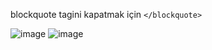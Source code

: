blockquote tagini kapatmak için
``</blockquote>``

![image](https://github.com/user-attachments/assets/666a1cee-5f89-49d8-b19c-fa1768c0acaf)
![image](https://github.com/user-attachments/assets/167c9dd2-74a9-4d0a-a608-aacdd4177374)

